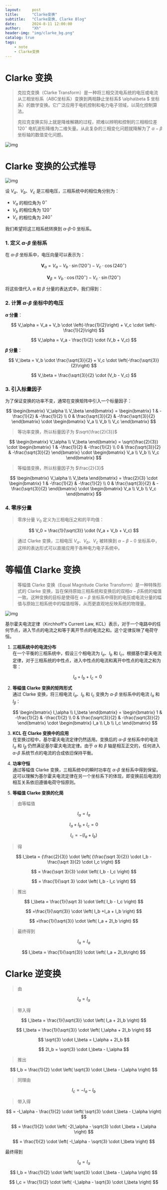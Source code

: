 ```yaml
---
layout:     post
title:      "Clarke变换"
subtitle:   "Clarke变换, Clarke Blog"
date:       2024-8-11 12:00:00
author:     "Xh"
header-img: "img/clarke_bg.png"
catalog: true
tags:
    - note
    - Clarke变换
---
```


# Clarke 变换

> 克拉克变换（Clarke Transform）是一种将三相交流电系统的电压或电流从三相坐标系（ABC坐标系）变换到两相静止坐标系$ \alpha\beta $ 坐标系）的数学变换。它广泛应用于电机控制和电力电子领域，以简化控制算法。
> 
> 克拉克变换实际上就是降维解耦的过程，把难以辨明和控制的三相相位差 $120^\circ$ 电机波形降维为二维矢量。从此复杂的三相变化问题就降解为了 $\alpha-\beta$ 坐标轴的数值变化问题。

![img](/img/clarke_1.png)

# Clarke 变换的公式推导

![img](/img/clarke_2.png)

设 $V_a$、$V_b$、$V_c$ 是三相电压，三相系统中的相位角分别为：

- $V_a$ 的相位角为 $0^\circ$
- $V_b$ 的相位角为 $120^\circ$
- $V_c$ 的相位角为 $240^\circ$

我们希望将这三相系统转换到 $\alpha$-$\beta$-$0$ 坐标系。

### 1. 定义 $\alpha$-$\beta$ 坐标系

在 $\alpha$-$\beta$ 坐标系中，电压向量可以表示为：

$$
\mathbf{V}_\alpha = V_a - V_b \cdot \sin(120^\circ) - V_c \cdot \cos(240^\circ)
$$

$$
\mathbf{V}_\beta = V_b \cdot \cos(120^\circ) - V_c \cdot \sin(120^\circ)
$$

将这些值代入 $\alpha$ 和 $\beta$ 分量的表达式中，我们得到：

### 2. 计算 $\alpha$-$\beta$ 坐标中的电压

**$\alpha$ 分量**：

$$
V_\alpha = V_a + V_b \cdot \left(-\frac{1}{2}\right) + V_c \cdot \left(-\frac{1}{2}\right)
$$

$$
V_\alpha = V_a - \frac{1}{2} \cdot (V_b + V_c)
$$

**$\beta$ 分量**：

$$
V_\beta = V_b \cdot \frac{\sqrt{3}}{2} + V_c \cdot \left(-\frac{\sqrt{3}}{2}\right)
$$

$$
V_\beta = \frac{\sqrt{3}}{2} \cdot (V_b - V_c)
$$

### 3. 引入标量因子

为了保证变换的功率不变，通常在变换矩阵中引入一个标量因子：

$$
\begin{bmatrix} V_\alpha \\ V_\beta \end{bmatrix} = \begin{bmatrix} 1 & -\frac{1}{2} & -\frac{1}{2} \\ 0 & \frac{\sqrt{3}}{2} & -\frac{\sqrt{3}}{2} \end{bmatrix} \cdot \begin{bmatrix} V_a \\ V_b \\ V_c \end{bmatrix}
$$

> 等功率变换，所以标量因子为 $\sqrt{\frac{2}{3}}$

$$
\begin{bmatrix} V_\alpha \\ V_\beta \end{bmatrix} = \sqrt{\frac{2}{3}} \cdot \begin{bmatrix} 1 & -\frac{1}{2} & -\frac{1}{2} \\ 0 & \frac{\sqrt{3}}{2} & -\frac{\sqrt{3}}{2} \end{bmatrix} \cdot \begin{bmatrix} V_a \\ V_b \\ V_c \end{bmatrix}
$$

> 等幅值变换，所以标量因子为 $\frac{2}{3}$

$$
\begin{bmatrix} V_\alpha \\ V_\beta \end{bmatrix} = \frac{2}{3} \cdot \begin{bmatrix} 1 & -\frac{1}{2} & -\frac{1}{2} \\ 0 & \frac{\sqrt{3}}{2} & -\frac{\sqrt{3}}{2} \end{bmatrix} \cdot \begin{bmatrix} V_a \\ V_b \\ V_c \end{bmatrix}
$$

### 4. 零序分量

> 零序分量 $V_0$ 定义为三相电压之和的平均值：

$$
V_0 = \frac{1}{\sqrt{3}} \cdot (V_a + V_b + V_c)
$$

> 通过 Clarke 变换，三相电压 $V_a$、$V_b$、$V_c$ 被转换到 $\alpha-\beta-0$ 坐标系中，这样的表达形式可以直接应用于各种电力电子系统中。

# 等幅值 Clarke 变换

> 等幅值 Clarke 变换（Equal Magnitude Clarke Transform）是一种特殊形式的 Clarke 变换，旨在保持原始三相系统和变换后的双相$\alpha-\beta$系统的幅值一致。这种变换的目标是使得在 $\alpha-\beta$ 坐标系中得到的电压或电流分量的幅值与原始三相系统中的幅值相等，从而更直观地反映系统的物理量。

![img](/img/Clarke_3.png)

基尔霍夫电流定律（Kirchhoff's Current Law, KCL）表示，对于一个电路中的任何节点，进入节点的电流之和等于离开节点的电流之和。这个定律反映了电荷守恒。

1. **三相系统中的电流分布**  
   在一个平衡的三相系统中，假设三个相电流为 $I_a$、$I_b$ 和 $I_c$。根据基尔霍夫电流定律，对于三相系统的中性点，进入中性点的电流和离开中性点的电流之和为零：

   $$
   I_a + I_b + I_c = 0
   $$

2. **等幅值 Clarke 变换的矩阵形式**  
   通过 Clarke 变换，将三相电流 $I_a$、$I_b$ 和 $I_c$ 变换为 $\alpha$-$\beta$ 坐标系中的电流 $I_\alpha$ 和 $I_\beta$：

   $$
   \begin{bmatrix} I_\alpha \\ I_\beta \end{bmatrix} = \begin{bmatrix} 1 & -\frac{1}{2} & -\frac{1}{2} \\ 0 & \frac{\sqrt{3}}{2} & -\frac{\sqrt{3}}{2} \end{bmatrix} \cdot \begin{bmatrix} I_a \\ I_b \\ I_c \end{bmatrix}
   $$

3. **KCL 在 Clarke 变换中的应用**  
   在变换过程中，基尔霍夫电流定律仍然适用。变换后的 $\alpha$-$\beta$ 坐标系中的电流 $I_\alpha$ 和 $I_\beta$ 仍然满足基尔霍夫电流定律。由于 $\alpha$ 和 $\beta$ 轴是相互正交的，任何进入 $\alpha$-$\beta$ 系统节点的电流的合成依旧保持平衡。

4. **功率守恒**  
   通过等幅值 Clarke 变换，三相系统中的瞬时功率在 $\alpha$-$\beta$ 坐标系中得到保留。这可以理解为基尔霍夫电流定律在另一个坐标系下的体现，即变换前后电流的相互关系依旧遵循电荷守恒原则。
5. **等幅值 Clarke 变换的化简**
> 由等幅值 

$$I_\alpha = I_a$$ 

$$I_a + I_b + I_c = 0$$ 

$$I_c = -(I_a+I_b)$$ 

> 得

$$
   I_\beta = {\frac{2}{3}} \cdot \left( {\frac{\sqrt 3}{2}} \cdot I_b - \frac{\sqrt 3}{2} \cdot I_c \right)
$$

$$
   = \frac{\sqrt 3}{3} \cdot \left( I_b - I_c \right)
$$

$$
   = \frac{1}{\sqrt 3} \cdot \left( I_b - I_c \right)
$$

> 推出

$$
I_\beta = \frac{1}{\sqrt 3} \cdot \left( I_b - I_c \right)
$$

$$
   =\frac{1}{\sqrt{3}} \cdot \left( I_b +I_a + I_b \right)
$$

$$
   =\frac{1}{\sqrt{3}} \cdot \left( I_a + 2I_b \right)
$$

>最终得到

$$
   I_\alpha = I_a
$$

$$   
   I_\beta = \frac{1}{\sqrt{3}} \cdot \left( I_a + 2I_b\right)
$$

# Clarke 逆变换
> 由

$$ I_a = I_\alpha $$

> 带入得

$$ I_\beta = \frac{1}{\sqrt{3}} \cdot \left( I_a + 2I_b \right) $$

$$ I_\beta = \frac{1}{\sqrt{3}} \cdot \left( I_\alpha + 2I_b \right) $$

$$ \sqrt{3} \cdot I_\beta = I_\alpha + 2I_b $$

$$ 2I_b = \sqrt{3} \cdot I_\beta - I_\alpha $$

> 推出

$$ I_b = \frac{1}{2} \cdot \left( \sqrt{3} \cdot I_\beta - I_\alpha \right) $$

>同理由

$$ I_c = -I_a - I_b $$

> 带入得

$$ = -I_\alpha - \frac{1}{2} \cdot \left( \sqrt{3} \cdot I_\beta - I_\alpha \right) $$

$$ = \frac{1}{2} \cdot \left( -2I_\alpha - \sqrt{3} \cdot I_\beta + I_\alpha \right) $$

$$ = \frac{1}{2} \cdot \left( -I_\alpha - \sqrt{3} \cdot I_\beta \right) $$


最终得到

$$ I_a = I_\alpha $$

$$ I_b = \frac{1}{2} \cdot \left( \sqrt{3} \cdot I_\beta - I_\alpha \right) $$

$$ I_c = \frac{1}{2} \cdot \left( -I_\alpha - \sqrt{3} \cdot I_\beta \right) $$